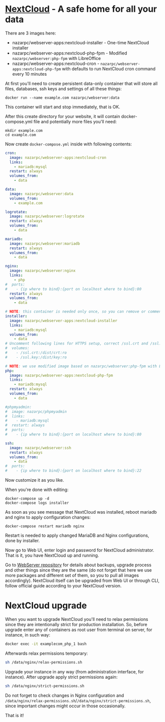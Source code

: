 # [NextCloud](https://nextcloud.com/) - A safe home for all your data

There are 3 images here:
* nazarpc/webserver-apps:nextcloud-installer - One-time NextCloud installer
* nazarpc/webserver-apps:nextcloud-php-fpm - Modified `nazarpc/webserver:php-fpm` with LibreOffice
* nazarpc/webserver-apps:nextcloud-cron - `nazarpc/webserver-apps:nextcloud-php-fpm` with defaults to run NextCloud cron command every 10 minutes


At first you'll need to create persistent data-only container that will store all files, databases, ssh keys and settings of all these things:
```
docker run --name example.com nazarpc/webserver:data
```
This container will start and stop immediately, that is OK.

After this create directory for your website, it will contain docker-compose.yml file and potentially more files you'll need:
```
mkdir example.com
cd example.com
```

Now create `docker-compose.yml` inside with following contents:

```yml
cron:
  image: nazarpc/webserver-apps:nextcloud-cron
  links:
    - mariadb:mysql
  restart: always
  volumes_from:
    - data

data:
  image: nazarpc/webserver:data
  volumes_from:
    - example.com

logrotate:
  image: nazarpc/webserver:logrotate
  restart: always
  volumes_from:
    - data

mariadb:
  image: nazarpc/webserver:mariadb
  restart: always
  volumes_from:
    - data

nginx:
  image: nazarpc/webserver:nginx
  links:
    - php
#  ports:
#    - {ip where to bind}:{port on localhost where to bind}:80
  restart: always
  volumes_from:
    - data

# NOTE: this container is needed only once, so you can remove or comment-out it after installation
installer:
  image: nazarpc/webserver-apps:nextcloud-installer
  links:
    - mariadb:mysql
  volumes_from:
    - data
# Uncomment following lines for HTTPS setup, correct /ssl.crt and /ssl.key accordingly to your full paths to SSL/TLS certificates on host
#  volumes:
#    - /ssl.crt:/dist/crt:ro
#    - /ssl.key:/dist/key:ro

# NOTE: we use modified image based on nazarpc/webserver:php-fpm with LibreOffice pre-installed
php:
  image: nazarpc/webserver-apps:nextcloud-php-fpm
  links:
    - mariadb:mysql
  restart: always
  volumes_from:
    - data

#phpmyadmin:
#  image: nazarpc/phpmyadmin
#  links:
#    - mariadb:mysql
#  restart: always
#  ports:
#    - {ip where to bind}:{port on localhost where to bind}:80

ssh:
  image: nazarpc/webserver:ssh
  restart: always
  volumes_from:
    - data
#  ports:
#    - {ip where to bind}:{port on localhost where to bind}:22
```

Now customize it as you like.

When you're done with editing:
```
docker-compose up -d
docker-compose logs installer
```
As soon as you see message that NextCloud was installed, reboot mariadb and nginx to apply configuration changes:
```
docker-compose restart mariadb nginx
```

Restart is needed to apply changed MariaDB and Nginx configurations, done by installer.

Now go to Web UI, enter login and password for NextCloud administrator.
That is it, you have NextCloud up and running.

Go to [WebServer repository](https://github.com/nazar-pc/docker-webserver) for details about backups, upgrade process and other things since they are the same (do not forget that here we use more packages and different set of them, so you to pull all images accordingly).
NextCloud itself can be upgraded from Web UI or through CLI, follow official guide according to your NextCloud version.

# NextCloud upgrade
When you want to upgrade NextCloud you'll need to relax permissions since they are intentionally strict for production installation.
So, before upgrade enter any of containers as root user from terminal on server, for instance, in such way:
```bash
docker exec -it examplecom_php_1 bash
```

Afterwards relax permissions temporary:
```bash
sh /data/nginx/relax-permissions.sh
```

Upgrade your instance in any way (from administration interface, for instance).
After upgrade apply strict permissions again:
```bash
sh /data/nginx/strict-permissions.sh
```
Do not forget to check changes in Nginx configuration and `/data/nginx/relax-permissions.sh`/`/data/nginx/strict-permissions.sh`, since important changes might occur in those occasionally.

That is it!
